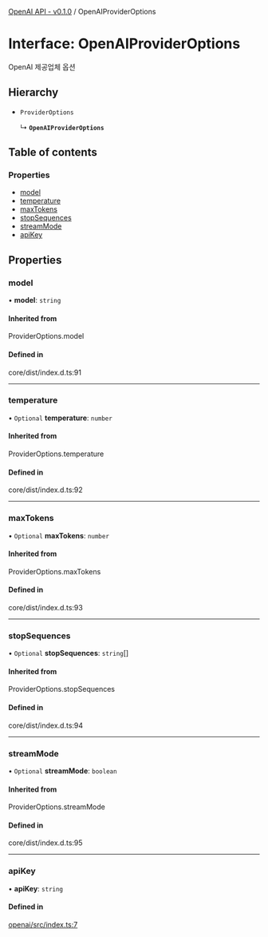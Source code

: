 [OpenAI API - v0.1.0](/robota/api-reference/openai/) / OpenAIProviderOptions

# Interface: OpenAIProviderOptions

OpenAI 제공업체 옵션

## Hierarchy

- `ProviderOptions`

  ↳ **`OpenAIProviderOptions`**

## Table of contents

### Properties

- [model](/robota/api-reference/openai/interfaces/OpenAIProviderOptions#model)
- [temperature](/robota/api-reference/openai/interfaces/OpenAIProviderOptions#temperature)
- [maxTokens](/robota/api-reference/openai/interfaces/OpenAIProviderOptions#maxtokens)
- [stopSequences](/robota/api-reference/openai/interfaces/OpenAIProviderOptions#stopsequences)
- [streamMode](/robota/api-reference/openai/interfaces/OpenAIProviderOptions#streammode)
- [apiKey](/robota/api-reference/openai/interfaces/OpenAIProviderOptions#apikey)

## Properties

### <a id="model" name="model"></a> model

• **model**: `string`

#### Inherited from

ProviderOptions.model

#### Defined in

core/dist/index.d.ts:91

___

### <a id="temperature" name="temperature"></a> temperature

• `Optional` **temperature**: `number`

#### Inherited from

ProviderOptions.temperature

#### Defined in

core/dist/index.d.ts:92

___

### <a id="maxtokens" name="maxtokens"></a> maxTokens

• `Optional` **maxTokens**: `number`

#### Inherited from

ProviderOptions.maxTokens

#### Defined in

core/dist/index.d.ts:93

___

### <a id="stopsequences" name="stopsequences"></a> stopSequences

• `Optional` **stopSequences**: `string`[]

#### Inherited from

ProviderOptions.stopSequences

#### Defined in

core/dist/index.d.ts:94

___

### <a id="streammode" name="streammode"></a> streamMode

• `Optional` **streamMode**: `boolean`

#### Inherited from

ProviderOptions.streamMode

#### Defined in

core/dist/index.d.ts:95

___

### <a id="apikey" name="apikey"></a> apiKey

• **apiKey**: `string`

#### Defined in

[openai/src/index.ts:7](https://github.com/robotaio/robota/blob/main/packages/openai/src/index.ts#L7)
